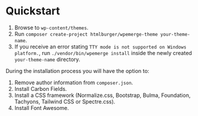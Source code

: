 # Quickstart

1. Browse to `wp-content/themes`.
1. Run `composer create-project htmlburger/wpemerge-theme your-theme-name`.
1. If you receive an error stating `TTY mode is not supported on Windows platform.`, run `./vendor/bin/wpemerge install` inside the newly created `your-theme-name` directory.

During the installation process you will have the option to:

1. Remove author information from `composer.json`.
1. Install Carbon Fields.
1. Install a CSS framework (Normalize.css, Bootstrap, Bulma, Foundation, Tachyons, Tailwind CSS or Spectre.css).
1. Install Font Awesome.
